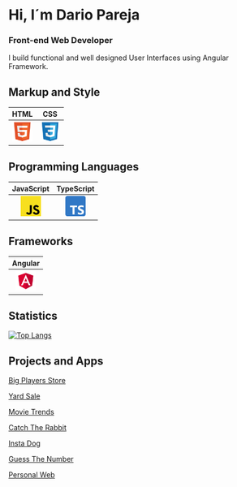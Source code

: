 # Hi, I´m Dario Pareja
### Front-end Web Developer
I build functional and well designed User Interfaces using Angular Framework.

##  Markup and Style

| HTML              | CSS              | 
| :-------------:   | :-------------:  | 
| <img src='https://raw.githubusercontent.com/darioparejadiaz/darioparejadiaz/5134b6c189ba2c11da9ed2f4beeca34c054bb26a/assets/icons/HTML5.svg' alt='HTML' width='40'> | <img src='https://raw.githubusercontent.com/darioparejadiaz/darioparejadiaz/5134b6c189ba2c11da9ed2f4beeca34c054bb26a/assets/icons/CSS3.svg' alt='CSS' width='40'> | 

##  Programming Languages

| JavaScript        | TypeScript         | 
| :-------------:   | :-------------:    | 
| <img src='https://raw.githubusercontent.com/darioparejadiaz/darioparejadiaz/5134b6c189ba2c11da9ed2f4beeca34c054bb26a/assets/icons/JS.svg' alt='JS' width='40'> | <img src='https://raw.githubusercontent.com/darioparejadiaz/darioparejadiaz/main/assets/icons/Typescript.png' alt='TS' width='40'> | <img 

##  Frameworks

| Angular         |
| :-------------: |
| <img src='https://raw.githubusercontent.com/darioparejadiaz/darioparejadiaz/main/assets/icons/Angular.png' alt='Angular' width='40'>  |

##  Statistics

[![Top Langs](https://github-readme-stats.vercel.app/api/top-langs/?username=darioparejadiaz&theme=gruvbox)](https://github.com/anuraghazra/github-readme-stats)


##  Projects and Apps

[Big Players Store](https://bigplayerstore.com)

[Yard Sale](https://dp-yard-sale.netlify.app/home)

[Movie Trends](https://darioparejadiaz.com/movie-trends)

[Catch The Rabbit](https://darioparejadiaz.com/catch-the-rabbit-game)

[Insta Dog](https://darioparejadiaz.com/insta-dog)

[Guess The Number](https://darioparejadiaz.com/guess-the-number-game)

[Personal Web](https://darioparejadiaz.com)
